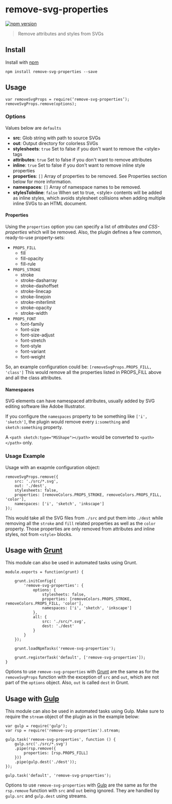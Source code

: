 # remove-svg-properties

[![npm version](https://badge.fury.io/js/remove-svg-properties.svg)](http://badge.fury.io/js/remove-svg-properties)

> Remove attributes and styles from SVGs

## Install

Install with [npm](https://npmjs.org/package/remove-svg-properties)

```
npm install remove-svg-properties --save
```

## Usage

```
var removeSvgProps = require(‘remove-svg-properties’);
removeSvgProps.remove(options);
```

### Options

Values below are `defaults`

- **src**: Glob string with path to source SVGs
- **out**: Output directory for colorless SVGs
- **stylesheets**: `true` Set to false if you don't want to remove the &lt;style&gt; tags
- **attributes**: `true` Set to false if you don't want to remove attributes
- **inline**: `true` Set to false if you don't want to remove inline style properties
- **properties**: `[]` Array of properties to be removed. See Properties section below for more information.
- **namespaces**: `[]` Array of namespace names to be removed.
- **stylesToInline**: `false` When set to true, &lt;style&gt; contents will be added as inline styles, which avoids stylesheet collisions when adding multiple inline SVGs to an HTML document.

#### Properties

Using the `properties` option you can specify a list of *attributes and CSS-properties* which will be removed.
Also, the plugin defines a few common, ready-to-use property-sets:
- `PROPS_FILL`
  - fill
  - fill-opacity
  - fill-rule
- `PROPS_STROKE`
  - stroke
  - stroke-dasharray
  - stroke-dashoffset
  - stroke-linecap
  - stroke-linejoin
  - stroke-miterlimit
  - stroke-opacity
  - stroke-width
- `PROPS_FONT`
  - font-family
  - font-size
  - font-size-adjust
  - font-stretch
  - font-style
  - font-variant
  - font-weight

So, an example configuration could be: `[removeSvgProps.PROPS_FILL, 'class']`
This would remove all the properties listed in PROPS_FILL above and all the class attributes.

#### Namespaces

SVG elements can have namespaced attributes, usually added by SVG editing software like Adobe Illustrator.

If you configure the `namespaces` property to be something like `['i', 'sketch']`, the plugin
would remove every `i:something` and `sketch:something` property.

A `<path sketch:type="MSShape"></path>` would be converted to `<path></path>` only.

### Usage Example

Usage with an exapmle configuration object:
```
removeSvgProps.remove({
    src: './src/*.svg',
    out: './dest',
    stylesheets: false,
    properties: [removeColors.PROPS_STROKE, removeColors.PROPS_FILL, 'color'],
    namespaces: ['i', 'sketch', 'inkscape']
});
```

This would take all the SVG files from `./src` and put them into `./dest` while removing all the `stroke` and `fill` related properties as well as the `color` property. Those properties are only removed from attributes and inline styles, not from `<style>` blocks.

## Usage with [Grunt](http://gruntjs.com)

This module can also be used in automated tasks using Grunt.

```
module.exports = function(grunt) {

    grunt.initConfig({
        'remove-svg-properties': {
            options: {
                stylesheets: false,
                properties: [removeColors.PROPS_STROKE, removeColors.PROPS_FILL, 'color'],
                namespaces: ['i', 'sketch', 'inkscape']
            },
            all: {
                src: './src/*.svg',
                dest: './dest'
            }
        }
    });

    grunt.loadNpmTasks('remove-svg-properties');

    grunt.registerTask('default', ['remove-svg-properties']);
}
```

Options to use `remove-svg-properties` with [Grunt](http://gruntjs.com) are the same as for the `removeSvgProps` function with the exception of `src` and `out`, which are not part of the `options` object. Also, `out` is called `dest` in Grunt.
## Usage with [Gulp](http://gulpjs.com/)

This module can also be used in automated tasks using Gulp. Make sure to require the `stream` object of the plugin as in the example below:

```
var gulp = require('gulp');
var rsp = require('remove-svg-properties').stream;

gulp.task('remove-svg-properties', function () {
    gulp.src('./src/*.svg')
    .pipe(rsp.remove({
        properties: [rsp.PROPS_FILL]
    }))
    .pipe(gulp.dest('./dest'));
});

gulp.task('default', 'remove-svg-properties');

```

Options to use `remove-svg-properties` with [Gulp](http://gulpjs.com/) are the same as for the `rsp.remove` function with `src` and `out` being ignored. They are handled by `gulp.src` and `gulp.dest` using streams.